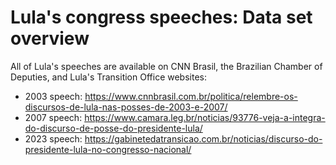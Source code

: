 # Lula's congress speeches: Data set overview

All of Lula's speeches are available on CNN Brasil, the Brazilian Chamber of Deputies, and Lula's Transition Office websites:

- 2003 speech: https://www.cnnbrasil.com.br/politica/relembre-os-discursos-de-lula-nas-posses-de-2003-e-2007/
- 2007 speech: https://www.camara.leg.br/noticias/93776-veja-a-integra-do-discurso-de-posse-do-presidente-lula/
- 2023 speech: https://gabinetedatransicao.com.br/noticias/discurso-do-presidente-lula-no-congresso-nacional/
